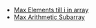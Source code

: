 * [Max Elements till i in array](/Array/max_ele.cpp)
* [Max Arithmetic Subarray](/Array/max_ar_subarray.cpp)
